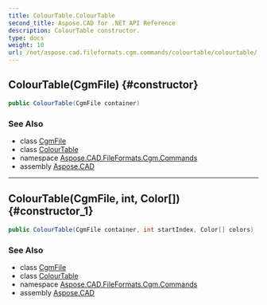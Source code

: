 ```yaml
---
title: ColourTable.ColourTable
second_title: Aspose.CAD for .NET API Reference
description: ColourTable constructor. 
type: docs
weight: 10
url: /net/aspose.cad.fileformats.cgm.commands/colourtable/colourtable/
---
```

## ColourTable(CgmFile) {#constructor}

```csharp
public ColourTable(CgmFile container)
```

### See Also

* class [CgmFile](../../../aspose.cad.fileformats.cgm/cgmfile/)
* class [ColourTable](../)
* namespace [Aspose.CAD.FileFormats.Cgm.Commands](../../colourtable/)
* assembly [Aspose.CAD](../../../)

---

## ColourTable(CgmFile, int, Color[]) {#constructor_1}

```csharp
public ColourTable(CgmFile container, int startIndex, Color[] colors)
```

### See Also

* class [CgmFile](../../../aspose.cad.fileformats.cgm/cgmfile/)
* class [ColourTable](../)
* namespace [Aspose.CAD.FileFormats.Cgm.Commands](../../colourtable/)
* assembly [Aspose.CAD](../../../)


